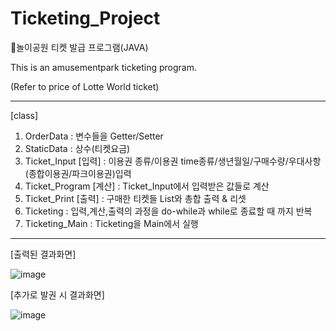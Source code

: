 # Ticketing_Project
🎠놀이공원 티켓 발급 프로그램(JAVA)

This is an amusementpark ticketing program.

(Refer to price of Lotte World ticket)

---------------------------------------------

[class]


1. OrderData : 변수들을 Getter/Setter
2. StaticData : 상수(티켓요금) 
3. Ticket_Input [입력] : 이용권 종류/이용권 time종류/생년월일/구매수량/우대사항(종합이용권/파크이용권)입력
4. Ticket_Program [계산] : Ticket_Input에서 입력받은 값들로 계산
5. Ticket_Print [출력] : 구매한 티켓들 List와 총합 출력 & 리셋
6. Ticketing : 입력,계산,출력의 과정을 do-while과 while로 종료할 때 까지 반복
7. Ticketing_Main : Ticketing을 Main에서 실행

----------------------------------------------
[출력된 결과화면]

![image](https://user-images.githubusercontent.com/92166889/164578030-a8c00b7a-5e48-4cc9-9edf-9143ce5be265.png)

[추가로 발권 시 결과화면]

![image](https://user-images.githubusercontent.com/92166889/164578687-1829afb3-c997-42b6-b949-1e217c7941ed.png)



